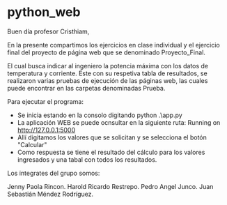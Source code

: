 # python_web
Buen día profesor Cristhiam, 

En la presente compartimos los ejercicios en clase individual y el ejercicio final del proyecto de página web que se denominado Proyecto_Final.

El cual busca indicar al ingeniero la potencia máxima con los datos de temperatura y corriente. Este con su respetiva tabla de resultados, se realizaron varias pruebas de ejecución de las páginas web, las cuales puede encontrar en las carpetas denominadas Prueba.

Para ejecutar el programa:
- Se inicia estando en la consolo digitando python .\app.py
- La aplicación WEB se puede ocnsultar en la siguiente ruta:  Running on http://127.0.0.1:5000
- Allí digitamos los valores que se solicitan y se selecciona el botón "Calcular"
- Como respuesta se tiene el resultado del cálculo para los valores ingresados y una tabal con todos los resultados.


Los integrates del grupo somos:

Jenny Paola Rincon.
Harold Ricardo Restrepo.
Pedro Angel Junco.
Juan Sebastián Méndez Rodríguez.

